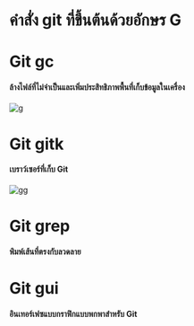 # คำสั่ง git ที่ขึ้นต้นด้วยอักษร G
# Git gc
#### ล้างไฟล์ที่ไม่จำเป็นและเพิ่มประสิทธิภาพพื้นที่เก็บข้อมูลในเครื่อง
![g](https://github.com/Phetteepop/Git_A-Z_Mission_65030109/assets/144197367/f4ef3232-bff3-4b10-885a-6e3017b47403)

# Git gitk
#### เบราว์เซอร์ที่เก็บ Git
![gg](https://github.com/Phetteepop/Git_A-Z_Mission_65030109/assets/144197367/f39f5039-6c05-4f33-b6ef-66b3c467e5da)

# Git grep
#### พิมพ์เส้นที่ตรงกับลวดลาย
# Git gui
#### อินเทอร์เฟซแบบกราฟิกแบบพกพาสำหรับ Git
